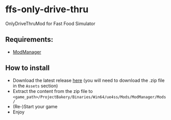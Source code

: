 # ffs-only-drive-thru
OnlyDriveThruMod for Fast Food Simulator

## Requirements:
- [ModManager](https://github.com/my-name-is-samael/ffs-modmanager)

## How to install
- Download the latest release [here](https://github.com/my-name-is-samael/ffs-only-drive-thru/releases) (you will need to download the .zip file in the `Assets` section)
- Extract the content from the zip file to `<game_path>/ProjectBakery/Binaries/Win64/ue4ss/Mods/ModManager/Mods/`
- (Re-)Start your game
- Enjoy